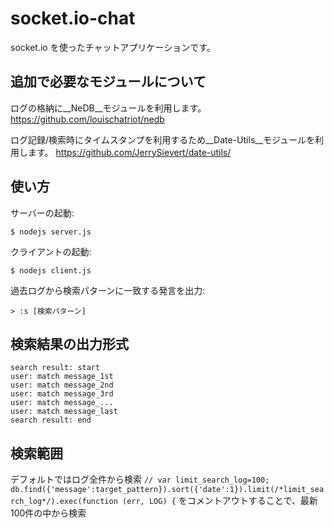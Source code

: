 # socket.io-chat

socket.io を使ったチャットアプリケーションです。

## 追加で必要なモジュールについて

ログの格納に__NeDB__モジュールを利用します。
https://github.com/louischatriot/nedb

ログ記録/検索時にタイムスタンプを利用するため__Date-Utils__モジュールを利用します。
https://github.com/JerrySievert/date-utils/

## 使い方

サーバーの起動:
```
$ nodejs server.js
```

クライアントの起動:
```
$ nodejs client.js
```

過去ログから検索パターンに一致する発言を出力:
```
> :s [検索パターン]
```

## 検索結果の出力形式
```
search result: start
user: match message_1st
user: match message_2nd
user: match message_3rd
user: match message_... 
user: match message_last
search result: end 
```

## 検索範囲
デフォルトではログ全件から検索
`// var limit_search_log=100;`
`db.find({'message':target_pattern}).sort({'date':1}).limit(/*limit_search_log*/).exec(function (err, LOG) {`
をコメントアウトすることで、最新100件の中から検索
